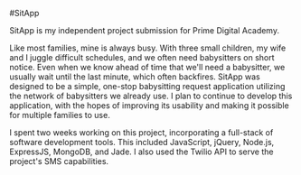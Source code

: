 #SitApp

SitApp is my independent project submission for Prime Digital Academy.

Like most families, mine is always busy. With three small children, my wife and I
juggle difficult schedules, and we often need babysitters on short notice. Even when
we know ahead of time that we'll need a babysitter, we usually wait until the last minute,
which often backfires. SitApp was designed to be a simple, one-stop babysitting request application
utilizing the network of babysitters we already use. I plan to continue to develop this application,
with the hopes of improving its usability and making it possible for multiple families to use.

I spent two weeks working on this project, incorporating a full-stack of software development tools.
This included JavaScript, jQuery, Node.js, ExpressJS, MongoDB, and Jade. I also used the Twilio API
to serve the project's SMS capabilities.